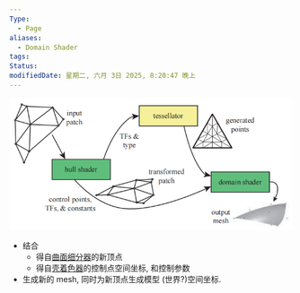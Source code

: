 ```yaml
---
Type:
  - Page
aliases:
  - Domain Shader
tags: 
Status:
modifiedDate: 星期二, 六月 3日 2025, 8:20:47 晚上
---
```

![](assets/曲面细分阶段-1.png)
- 结合
	- 得自[曲面细分器](曲面细分器.md)的新顶点
	- 得自[壳着色器](壳着色器.md)的控制点空间坐标, 和控制参数
- 生成新的 mesh, 同时为新顶点生成模型 (世界?)空间坐标. 
